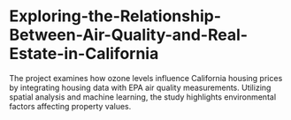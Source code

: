 # Exploring-the-Relationship-Between-Air-Quality-and-Real-Estate-in-California
The project examines how ozone levels influence California housing prices by integrating housing data with EPA air quality measurements. Utilizing spatial analysis and machine learning, the study highlights environmental factors affecting property values.
